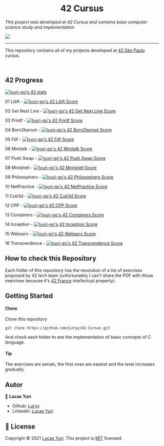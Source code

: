<h1 align="center"> 42 Cursus </h1>

_This project was developed at 42 Cursus and contains base computer science study and implementation_

<img aling="center" src="https://user-images.githubusercontent.com/59494158/117499462-a6c3e580-af51-11eb-83ed-4ae2794fe697.png" />

---

This repository contains all of my projects developed at [42 São Paulo](https://www.42sp.org.br/) cursus.

<br/>

## 42 Progress

[![lyuri-go's 42 stats](https://badge42.vercel.app/api/v2/cl5785ik5006909me9fa0vqww/stats?cursusId=21&coalitionId=piscine)](https://profile.intra.42.fr/users/lyuri-go)


01 Libft - [![lyuri-go's 42 Libft Score](https://badge42.vercel.app/api/v2/cl0yx1v0j0158ns5shlllmdvb/project/2173230)](https://projects.intra.42.fr/projects/42cursus-libft/projects_users/2173230)

02 Get Next Line - [![lyuri-go's 42 Get Next Line Score](https://badge42.vercel.app/api/v2/cl0yx1v0j0158ns5shlllmdvb/project/2199556)](https://projects.intra.42.fr/projects/42cursus-get_next_line/projects_users/2199556)

03 Printf - [![lyuri-go's 42 Printf Score](https://badge42.vercel.app/api/v2/cl0yx1v0j0158ns5shlllmdvb/project/2216805)](https://projects.intra.42.fr/projects/42cursus-ft_printf/projects_users/2216805)

04 Born2beroot - [![lyuri-go's 42 Born2beroot Score](https://badge42.vercel.app/api/v2/cl0yx1v0j0158ns5shlllmdvb/project/2280877)](https://projects.intra.42.fr/projects/born2beroot/projects_users/2280877)

05 Fdf - [![lyuri-go's 42 Fdf Score](https://badge42.vercel.app/api/v2/cl0yx1v0j0158ns5shlllmdvb/project/2316909)](https://projects.intra.42.fr/projects/42cursus-fdf/projects_users/2316909)

06 Minitalk - [![lyuri-go's 42 Minitalk Score](https://badge42.vercel.app/api/v2/cl0yx1v0j0158ns5shlllmdvb/project/2356497)](https://projects.intra.42.fr/projects/minitalk/projects_users/2356497)

07 Push Swap - [![lyuri-go's 42 Push Swap Score](https://badge42.vercel.app/api/v2/cl0yx1v0j0158ns5shlllmdvb/project/2377108)](https://projects.intra.42.fr/projects/42cursus-push_swap/projects_users/2377108)

08 Minishell - [![lyuri-go's 42 Minishell Score](https://badge42.vercel.app/api/v2/cl0yx1v0j0158ns5shlllmdvb/project/2390912)](https://projects.intra.42.fr/projects/42cursus-minishell/projects_users/2390912)

09 Philosophers - [![lyuri-go's 42 Philosophers Score](https://badge42.vercel.app/api/v2/cl0yx1v0j0158ns5shlllmdvb/project/2480505)](https://projects.intra.42.fr/projects/42cursus-philosophers/projects_users/2480505)

10 NetPractice - [![lyuri-go's 42 NetPractice Score](https://badge42.vercel.app/api/v2/cl0yx1v0j0158ns5shlllmdvb/project/2526476)](https://projects.intra.42.fr/projects/netpractice/projects_users/2526476)

11 Cub3d - [![lyuri-go's 42 Cub3d Score](https://badge42.vercel.app/api/v2/cl0yx1v0j0158ns5shlllmdvb/project/2216805)](https://projects.intra.42.fr/projects/cub3d/projects_users/2532995)

12 CPP - [![lyuri-go's 42 CPP Score](https://badge42.vercel.app/api/v2/cl0yx1v0j0158ns5shlllmdvb/project/2602551)](https://projects.intra.42.fr/projects/cpp-module-00/projects_users/2602551)

13 Containers - [![lyuri-go's 42 Containers Score](https://badge42.vercel.app/api/v2/cl0yx1v0j0158ns5shlllmdvb/project/2644046)](https://projects.intra.42.fr/projects/ft_containers/projects_users/2644046)

14 Inception - [![lyuri-go's 42 Inception Score](https://badge42.vercel.app/api/v2/cl0yx1v0j0158ns5shlllmdvb/project/2754336)](https://projects.intra.42.fr/projects/inception/projects_users/2754336)

15 Webserv - [![lyuri-go's 42 Webserv Score](https://badge42.vercel.app/api/v2/cl0yx1v0j0158ns5shlllmdvb/project/2811503)](https://projects.intra.42.fr/projects/webserv/projects_users/2811503)

16 Transcendence - [![lyuri-go's 42 Transcendence Score](https://badge42.vercel.app/api/v2/cl0yx1v0j0158ns5shlllmdvb/project/3061220)](https://projects.intra.42.fr/projects/ft_transcendence/projects_users/3061220)


## How to check this Repository

Each folder of this repository has the resolution of a list of exercises proposed by 42 tech team (unfortunately I can't share the PDF with those exercises because it's [42 France](https://www.42.fr/en/) intellectual property).

## Getting Started

#### Clone

Clone this repository

```
git clone https://github.com/Luryy/42-Cursus.git
```

And check each folder to see the implementation of basic concepts of C language.

#### Tip

The exercises are serials, the first ones are easiest and the level increases gradually.

## Autor

👤 **Lucas Yuri**

- Github: [Luryy](https://github.com/luryy)
- LinkedIn: [Lucas Yuri](https://linkedin.com/in/lucas-yuri)

## 📝 License

Copyright © 2021 [Lucas Yuri](https://github.com/luryy).
This project is [MIT](LICENSE) licensed.
